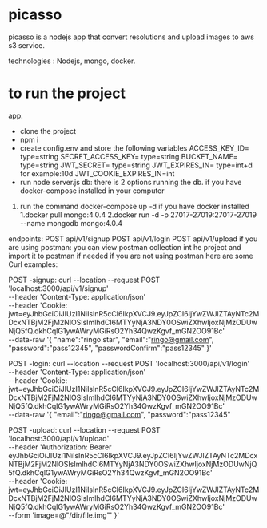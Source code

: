 # picasso

picasso is a nodejs app that convert resolutions and upload images to aws s3 service.

technologies : Nodejs, mongo, docker.

# to run the project
app:
- clone the project
- npm i
- create config.env and store the following variables
  ACCESS_KEY_ID= type=string
  SECRET_ACCESS_KEY= type=string
  BUCKET_NAME= type=string
  JWT_SECRET= type=string
  JWT_EXPIRES_IN= type=int+d  for example:10d
  JWT_COOKIE_EXPIRES_IN=int
- run node server.js
db:
there is 2 options running the db.
if you have docker-compose installed in your computer
1. run the command docker-compose up -d
if you have docker installed
1.docker pull mongo:4.0.4
2.docker run -d -p 27017-27019:27017-27019 --name mongodb mongo:4.0.4




endpoints:
POST api/v1/signup
POST api/v1/login
POST api/v1/upload
if you are using postman:
you can view postman collection int he project and import it to postman if needed
if you are not using postman here are some Curl examples:

POST -signup: curl --location --request POST 'localhost:3000/api/v1/signup' \
--header 'Content-Type: application/json' \
--header 'Cookie: jwt=eyJhbGciOiJIUzI1NiIsInR5cCI6IkpXVCJ9.eyJpZCI6IjYwZWJlZTAyNTc2MDcxNTBjM2FjM2NlOSIsImlhdCI6MTYyNjA3NDY0OSwiZXhwIjoxNjMzODUwNjQ5fQ.dkhCqlG1ywAWryMGiRsO2Yh34QwzKgvf_mGN2OO91Bc' \
--data-raw '{
"name":"ringo star",
"email":"ringo@gmail.com",
"password":"pass12345",
"passwordConfirm":"pass12345"
}'

POST -login: curl --location --request POST 'localhost:3000/api/v1/login' \
--header 'Content-Type: application/json' \
--header 'Cookie: jwt=eyJhbGciOiJIUzI1NiIsInR5cCI6IkpXVCJ9.eyJpZCI6IjYwZWJlZTAyNTc2MDcxNTBjM2FjM2NlOSIsImlhdCI6MTYyNjA3NDY0OSwiZXhwIjoxNjMzODUwNjQ5fQ.dkhCqlG1ywAWryMGiRsO2Yh34QwzKgvf_mGN2OO91Bc' \
--data-raw '{
"email":"ringo@gmail.com",
"password":"pass12345"

POST -upload: curl --location --request POST 'localhost:3000/api/v1/upload' \
--header 'Authorization: Bearer eyJhbGciOiJIUzI1NiIsInR5cCI6IkpXVCJ9.eyJpZCI6IjYwZWJlZTAyNTc2MDcxNTBjM2FjM2NlOSIsImlhdCI6MTYyNjA3NDY0OSwiZXhwIjoxNjMzODUwNjQ5fQ.dkhCqlG1ywAWryMGiRsO2Yh34QwzKgvf_mGN2OO91Bc' \
--header 'Cookie: jwt=eyJhbGciOiJIUzI1NiIsInR5cCI6IkpXVCJ9.eyJpZCI6IjYwZWJlZTAyNTc2MDcxNTBjM2FjM2NlOSIsImlhdCI6MTYyNjA3NDY0OSwiZXhwIjoxNjMzODUwNjQ5fQ.dkhCqlG1ywAWryMGiRsO2Yh34QwzKgvf_mGN2OO91Bc' \
--form 'image=@"/dir/file.img"'
}'
